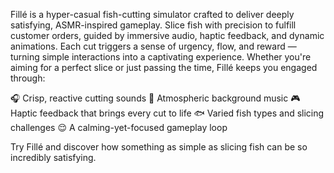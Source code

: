 Fillé is a hyper-casual fish-cutting simulator crafted to deliver deeply satisfying, ASMR-inspired gameplay. Slice fish with precision to fulfill customer orders, guided by immersive audio, haptic feedback, and dynamic animations. Each cut triggers a sense of urgency, flow, and reward — turning simple interactions into a captivating experience.
Whether you're aiming for a perfect slice or just passing the time, Fillé keeps you engaged through:

🎧 Crisp, reactive cutting sounds
🎵 Atmospheric background music
🎮 Haptic feedback that brings every cut to life
🐟 Varied fish types and slicing challenges
😌 A calming-yet-focused gameplay loop

Try Fillé and discover how something as simple as slicing fish can be so incredibly satisfying.

